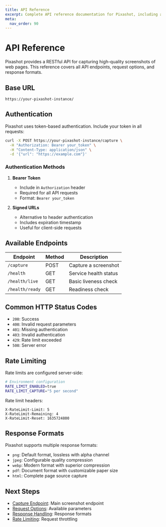 ```yaml
---
title: API Reference
excerpt: Complete API reference documentation for Pixashot, including authentication, endpoints, error handling, and rate limiting.
meta:
  nav_order: 90
---
```


# API Reference

Pixashot provides a RESTful API for capturing high-quality screenshots of web pages. This reference covers all API endpoints, request options, and response formats.

## Base URL

```
https://your-pixashot-instance/
```

## Authentication

Pixashot uses token-based authentication. Include your token in all requests:

```bash
curl -X POST https://your-pixashot-instance/capture \
  -H "Authorization: Bearer your_token" \
  -H "Content-Type: application/json" \
  -d '{"url": "https://example.com"}'
```

### Authentication Methods

1. **Bearer Token**
    - Include in `Authorization` header
    - Required for all API requests
    - Format: `Bearer your_token`

2. **Signed URLs**
    - Alternative to header authentication
    - Includes expiration timestamp
    - Useful for client-side requests

## Available Endpoints

| Endpoint | Method | Description |
|----------|--------|-------------|
| `/capture` | POST | Capture a screenshot |
| `/health` | GET | Service health status |
| `/health/live` | GET | Basic liveness check |
| `/health/ready` | GET | Readiness check |

## Common HTTP Status Codes

- `200`: Success
- `400`: Invalid request parameters
- `401`: Missing authentication
- `403`: Invalid authentication
- `429`: Rate limit exceeded
- `500`: Server error

## Rate Limiting

Rate limits are configured server-side:

```bash
# Environment configuration
RATE_LIMIT_ENABLED=true
RATE_LIMIT_CAPTURE="5 per second"
```

Rate limit headers:
```
X-RateLimit-Limit: 5
X-RateLimit-Remaining: 4
X-RateLimit-Reset: 1635724800
```

## Response Formats

Pixashot supports multiple response formats:

- `png`: Default format, lossless with alpha channel
- `jpeg`: Configurable quality compression
- `webp`: Modern format with superior compression
- `pdf`: Document format with customizable paper size
- `html`: Complete page source capture

## Next Steps

- [Capture Endpoint](capture-endpoint.md): Main screenshot endpoint
- [Request Options](request-options.md): Available parameters
- [Response Handling](response-handling.md): Response formats
- [Rate Limiting](rate-limiting.md): Request throttling